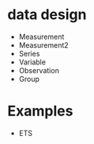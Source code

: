 # data design

* Measurement
* Measurement2
* Series
* Variable
* Observation
* Group

# Examples

* ETS